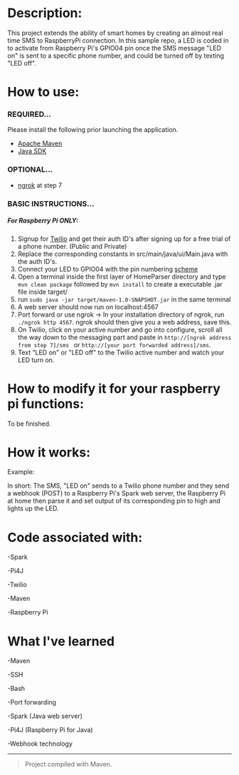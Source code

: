 # Description:
This project extends the ability of smart homes by creating an almost real time SMS to RaspberryPi connection. In this sample repo, a LED is coded in to activate from Raspberry Pi's GPIO04 pin once the SMS message "LED on" is sent to a specific phone number, and could be turned off by texting "LED off". 

# How to use:
### REQUIRED...
Please install the following prior launching the application.
* [Apache Maven](https://maven.apache.org/install.html)
* [Java SDK](https://www.oracle.com/technetwork/java/javase/downloads/jdk8-downloads-2133151.html)

### OPTIONAL...
* [ngrok](https://ngrok.com) at step 7

### BASIC INSTRUCTIONS...
##### For Raspberry Pi ONLY:

1. Signup for [Twilio](https://www.twilio.com/try-twilio) and get their auth ID's after signing up for a free trial of a phone number. (Public and Private)
2. Replace the corresponding constants in src/main/java/ui/Main.java with the auth ID's.
3. Connect your LED to GPIO04 with the pin numbering [scheme](https://www.pi4j.com/1.2/pin-numbering-scheme.html)
4. Open a terminal inside the first layer of HomeParser directory and type ```mvn clean package``` followed by ```mvn install``` to create a executable .jar file inside target/
5. run ```sudo java -jar target/maven-1.0-SNAPSHOT.jar``` in the same terminal
6. A web server should now run on localhost:4567
7. Port forward or use ngrok -> In your installation directory of ngrok, run ```./ngrok http 4567```. ngrok should then give you a web address, save this.
8. On Twilio, click on your active number and go into configure, scroll all the way down to the messaging part and paste in ```http://[ngrok address from step 7]/sms ``` or ```http://[your port forwarded address]/sms```.
9. Text "LED on" or "LED off" to the Twilio active number and watch your LED turn on.

# How to modify it for your raspberry pi functions:
To be finished.

# How it works:
Example:

In short: The SMS, "LED on" sends to a Twilio phone number and they send a webhook (POST) to a Raspberry Pi's Spark web server, the Raspberry Pi at home then parse it and set output of its corresponding pin to high and lights up the LED.

# Code associated with:


-Spark

-Pi4J

-Twilio

-Maven

-Raspberry Pi

# What I've learned

-Maven

-SSH

-Bash

-Port forwarding

-Spark (Java web server)

-Pi4J (Raspberry Pi for Java)

-Webhook technology

---
> Project compiled with Maven.




